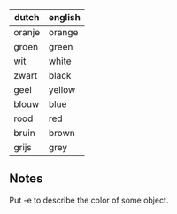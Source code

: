 | dutch  | english |
|--------|---------|
| oranje | orange  |
| groen  | green   |
| wit    | white   |
| zwart  | black   |
| geel   | yellow  |
| blouw  | blue    |
| rood   | red     |
| bruin  | brown   |
| grijs  | grey    |

## Notes

Put -e to describe the color of some object.